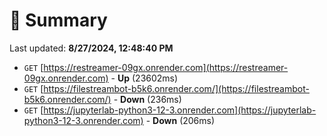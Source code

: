 # 📖 Summary
Last updated: **8/27/2024, 12:48:40 PM**

- `GET` [https://restreamer-09gx.onrender.com](https://restreamer-09gx.onrender.com) - **Up** (23602ms)
- `GET` [https://filestreambot-b5k6.onrender.com/](https://filestreambot-b5k6.onrender.com/) - **Down** (236ms)
- `GET` [https://jupyterlab-python3-12-3.onrender.com](https://jupyterlab-python3-12-3.onrender.com) - **Down** (206ms)
